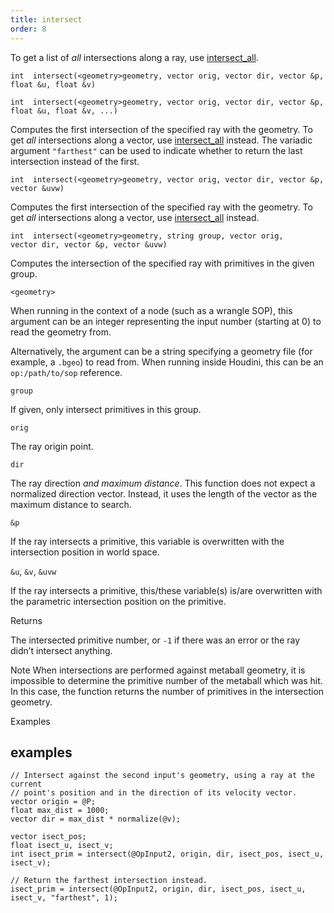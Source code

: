 ```yaml
---
title: intersect
order: 8
---
```

To get a list of *all* intersections along a ray, use [intersect_all](intersect_all.html "Computes all intersections of the specified ray with geometry.").

`int  intersect(<geometry>geometry, vector orig, vector dir, vector &p, float &u, float &v)`

`int  intersect(<geometry>geometry, vector orig, vector dir, vector &p, float &u, float &v, ...)`

Computes the first intersection of the specified ray with the geometry.
To get *all* intersections along a vector, use [intersect_all](intersect_all.html "Computes all intersections of the specified ray with geometry.") instead.
The variadic argument `"farthest"` can be used to indicate whether to return the last intersection instead of the first.

`int  intersect(<geometry>geometry, vector orig, vector dir, vector &p, vector &uvw)`

Computes the first intersection of the specified ray with the geometry.
To get *all* intersections along a vector, use [intersect_all](intersect_all.html "Computes all intersections of the specified ray with geometry.") instead.

`int  intersect(<geometry>geometry, string group, vector orig, vector dir, vector &p, vector &uvw)`

Computes the intersection of the specified ray with primitives in the given group.

`<geometry>`

When running in the context of a node (such as a wrangle SOP), this argument can be an integer representing the input number (starting at 0) to read the geometry from.

Alternatively, the argument can be a string specifying a geometry file (for example, a `.bgeo`) to read from. When running inside Houdini, this can be an `op:/path/to/sop` reference.

`group`

If given, only intersect primitives in this group.

`orig`

The ray origin point.

`dir`

The ray direction *and maximum distance*.
This function does not expect a normalized direction vector.
Instead, it uses the length of the vector as the maximum distance to search.

`&p`

If the ray intersects a primitive, this variable is overwritten with the intersection position in world space.

`&u`, `&v`, `&uvw`

If the ray intersects a primitive, this/these variable(s) is/are overwritten with the parametric intersection position on the primitive.

Returns

The intersected primitive number, or `-1` if there was an error or the ray didn’t intersect anything.

Note
When intersections are performed against metaball geometry, it is
impossible to determine the primitive number of the metaball which
was hit. In this case, the function returns the number of primitives
in the intersection geometry.

Examples

## examples

```vex
// Intersect against the second input's geometry, using a ray at the current
// point's position and in the direction of its velocity vector.
vector origin = @P;
float max_dist = 1000;
vector dir = max_dist * normalize(@v);

vector isect_pos;
float isect_u, isect_v;
int isect_prim = intersect(@OpInput2, origin, dir, isect_pos, isect_u, isect_v);

// Return the farthest intersection instead.
isect_prim = intersect(@OpInput2, origin, dir, isect_pos, isect_u, isect_v, "farthest", 1);

```
